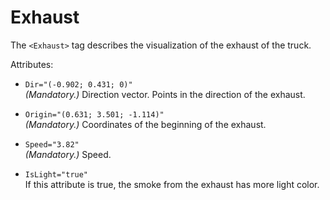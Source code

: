 # Exhaust

The `<Exhaust>` tag describes the visualization of the exhaust of the truck.

Attributes:

-   `Dir="(-0.902; 0.431; 0)"`  
    *(Mandatory.)* Direction vector. Points in the direction of the exhaust.


-   `Origin="(0.631; 3.501; -1.114)"`  
    *(Mandatory.)* Coordinates of the beginning of the exhaust.


-   `Speed="3.82"`  
    *(Mandatory.)* Speed.


-   `IsLight="true"`  
    If this attribute is true, the smoke from the exhaust has more light color.

